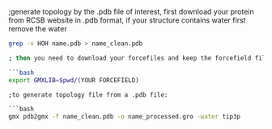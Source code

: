 ;generate topology by the .pdb file of interest, first download your protein from RCSB website in .pdb format, if your structure contains water first remove the water 

````bash
grep -v HOH name.pdb > name_clean.pdb

; then you need to download your forcefiles and keep the forcefield file in the directory that you intend to run MD

```bash
export GMXLIB=$pwd/(YOUR FORCEFIELD)

;to generate topology file from a .pdb file: 

```bash
gmx pdb2gmx -f name_clean.pdb -o name_processed.gro -water tip3p

 
